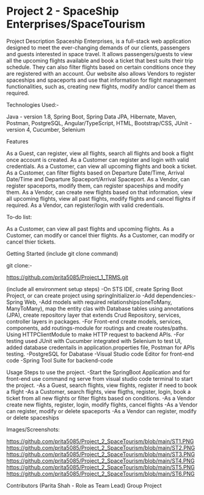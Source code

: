 # Project 2 - SpaceShip Enterprises/SpaceTourism

Project Description
Spaceship Enterprises, is a full-stack web application designed to meet the ever-changing demands of our clients, passengers and guests interested in space travel. It allows passengers/guests to view all the upcoming flights available and book a ticket that best suits their trip schedule. They can also filter flights based on certain conditions once they are registered with an account. Our website also allows Vendors to register spaceships and spaceports and use that information for flight management functionalities, such as, creating new flights, modify and/or cancel them as required.

Technologies Used:-

Java - version 1.8,
Spring Boot,
Spring Data JPA,
Hibernate,
Maven,
Postman,
PostgreSQL,
Angular/TypeScript,
HTML,
Bootstrap/CSS,
JUnit - version 4,
Cucumber,
Selenium

Features

As a Guest, can register, view all flights, search all flights and book a flight once account is created.
As a Customer can register and login with valid credentials.
As a Customer, can view all upcoming flights and book a ticket.
As a Customer, can filter flights based on Departure Date/Time, Arrival Date/Time and Departure Spaceport/Arrival Spaceport.
As a Vendor, can register spaceports, modify them, can register spaceships and modify them. 
As a Vendor, can create new flights based on that information, view all upcoming flights, view all past flights, modify flights and cancel flights if required.
As a Vendor, can register/login with valid credentials.

To-do list:

As a Customer, can view all past flights and upcoming flights.
As a Customer, can modify or cancel thier flights.
As a Customer, can modify or cancel thier tickets.

Getting Started
(include git clone command)

git clone:-

https://github.com/prita5085/Project_1_TRMS.git

(include all environment setup steps)
-On STS IDE, create Spring Boot Project, or can create project using springInitializer.io
-Add dependencies:- Spring Web, 
-Add models with required relationships(oneToMany, ManyToMany), map the entity clas with Database tables using annotations (JPA), create repository layer that extends Crud Repository, services, controller layers in packages.
-For Front-end create models, services, components, add routings-module for routings and create routes/paths. Using HTTPClientModule to make HTTP request to backend APIs.
-For testing used JUnit with Cucumber integrated with Selenium to test UI, added database credentails in application.properties file, Postman for APIs testing.
-PostgreSQL for Dabatase
-Visual Studio code Editor for front-end code
-Spring Tool Suite for backend-code

Usage
Steps to use the project. 
-Start the SpringBoot Application and for front-end use command ng serve from visual studio code terminal to start the project. 
-As a Guest, search flights, view flights, register if need to book a flight
-As a Customer, search flights, view fligths, register, login, book a ticket from all new flights or filter flights based on conditions.
-As a Vendor create new flights, register, login, modify flights, cancel flights
-As a Vendor can register, modify or delete spaceports
-As a Vendor can register, modify or delete spaceships

Images/Screenshots:

https://github.com/prita5085/Project_2_SpaceTourism/blob/main/ST1.PNG
https://github.com/prita5085/Project_2_SpaceTourism/blob/main/ST2.PNG
https://github.com/prita5085/Project_2_SpaceTourism/blob/main/ST3.PNG
https://github.com/prita5085/Project_2_SpaceTourism/blob/main/ST4.PNG
https://github.com/prita5085/Project_2_SpaceTourism/blob/main/ST5.PNG
https://github.com/prita5085/Project_2_SpaceTourism/blob/main/ST6.PNG

Contributors
(Parita Shah - Role as Team Lead)
Group Project
